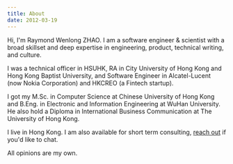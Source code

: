 ```yaml
---
title: About
date: 2012-03-19
---
```


Hi, I'm Raymond Wenlong ZHAO. I am a software engineer & scientist with a broad skillset and deep expertise in engineering, product, technical writing, and culture.  

I was a technical officer in HSUHK, RA in City University of Hong Kong and Hong Kong Baptist University, and Software Engineer in Alcatel-Lucent (now Nokia Corporation) and HKCREO (a Fintech startup).  

I got my M.Sc. in Computer Science at Chinese University of Hong Kong and B.Eng. in Electronic and Information Engineering at WuHan University. He also hold a Diploma in International Business Communication at The University of Hong Kong.  

I live in Hong Kong. I am also available for short term consulting, [reach out](bestraymond@icloud.com) if you'd like to chat.  

All opinions are my own.  